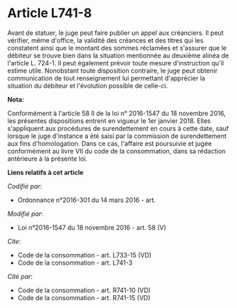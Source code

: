 # Article L741-8

Avant de statuer, le juge peut faire publier un appel aux créanciers. Il peut vérifier, même d'office, la validité des
créances et des titres qui les constatent ainsi que le montant des sommes réclamées et s'assurer que le débiteur se trouve
bien dans la situation mentionnée au deuxième alinéa de l'article L. 724-1. Il peut également prévoir toute mesure
d'instruction qu'il estime utile. Nonobstant toute disposition contraire, le juge peut obtenir communication de tout
renseignement lui permettant d'apprécier la situation du débiteur et l'évolution possible de celle-ci.

**Nota:**

Conformément à l'article 58 II de la loi n° 2016-1547 du 18 novembre 2016, les présentes dispositions entrent en vigueur le
1er janvier 2018. Elles s'appliquent aux procédures de surendettement en cours à cette date, sauf lorsque le juge d'instance
a été saisi par la commission de surendettement aux fins d'homologation. Dans ce cas, l'affaire est poursuivie et jugée
conformément au livre VII du code de la consommation, dans sa rédaction antérieure à la présente loi.

**Liens relatifs à cet article**

_Codifié par_:

  - Ordonnance n°2016-301 du 14 mars 2016 - art.

_Modifié par_:

  - Loi n°2016-1547 du 18 novembre 2016 - art. 58 (V)

_Cite_:

  - Code de la consommation - art. L733-15 (VD)
  - Code de la consommation - art. L741-3

_Cité par_:

  - Code de la consommation - art. R741-10 (VD)
  - Code de la consommation - art. R741-15 (VD)
